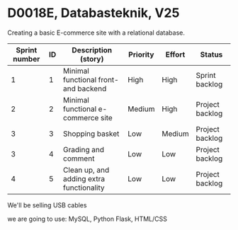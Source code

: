 # D0018E, Databasteknik, V25

Creating a basic E-commerce site with a relational database.

|  Sprint number  |  ID  |  Description (story)                     |  Priority  |  Effort  |      Status     |
|  -------------  | ---- |  -----------                             |  --------  |  ------  |      ------     |
| 1               | 1    | Minimal functional front- and backend    | High       | High     | Sprint backlog  |
| 2               | 2    | Minimal functional e-commerce site       | Medium     | High     | Project backlog |
| 3               | 3    | Shopping basket                          | Low        | Medium   | Project backlog |
| 3               | 4    | Grading and comment                      | Low        | Low      | Project backlog |
| 4               | 5    | Clean up, and adding extra functionality | Low        | Low      | Project backlog |

We'll be selling USB cables

we are going to use: MySQL, Python Flask, HTML/CSS
